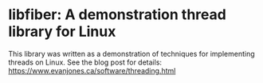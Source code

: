 # libfiber: A demonstration thread library for Linux

This library was written as a demonstration of techniques for implementing threads on Linux. See the blog post for details: https://www.evanjones.ca/software/threading.html
